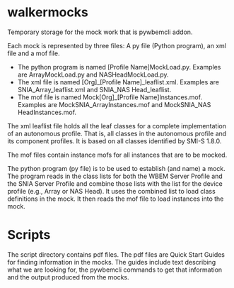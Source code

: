 # walkermocks
Temporary storage for the mock work that is pywbemcli addon.

Each mock is represented by three files: A py file (Python program), an xml file and a mof file.
- The python program is named [Profile Name]MockLoad.py. Examples are ArrayMockLoad.py and NASHeadMockLoad.py.
- The xml file is named [Org]_[Profile Name]_leaflist.xml. Examples are SNIA_Array_leaflist.xml and SNIA_NAS Head_leaflist.
- The mof file is named Mock[Org]_[Profile Name]Instances.mof. Examples are MockSNIA_ArrayInstances.mof and MockSNIA_NAS HeadInstances.mof.
  
The xml leaflist file holds all the leaf classes for a complete implementation of an autonomous profile. That is, all classes in the autonomous profile and its component profiles. It is based on all classes identified by SMI-S 1.8.0.

The mof files contain instance mofs for all instances that are to be mocked.
  
The python program (py file) is to be used to establish (and name) a mock. The program reads in the class lists for both the WBEM Server Profile and the SNIA Server Profile and combine those lists with the list for the device profile (e.g., Array or NAS Head). It uses the combined list to load class definitions in the mock. It then reads the mof file to load instances into the mock.
  
# Scripts
The script directory contains pdf files. The pdf files are Quick Start Guides for finding information in the mocks. The guides include text describing what we are looking for, the pywbemcli commands to get that information and the output produced from the mocks.
